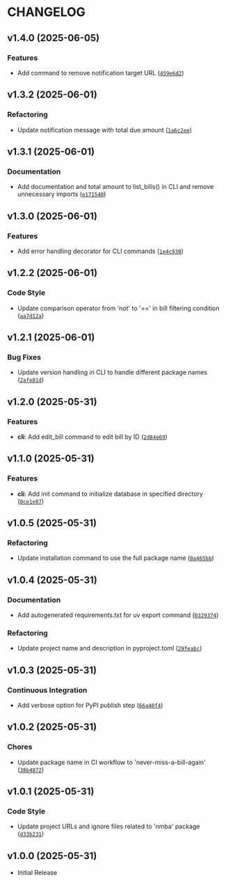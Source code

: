 # CHANGELOG

<!-- version list -->

## v1.4.0 (2025-06-05)

### Features

- Add command to remove notification target URL
  ([`459e6d2`](https://github.com/timmyb824/never-miss-a-bill-again/commit/459e6d295f1858f2e1223b6d558e6f6b8f57a886))


## v1.3.2 (2025-06-01)

### Refactoring

- Update notification message with total due amount
  ([`1a6c2ee`](https://github.com/timmyb824/never-miss-a-bill-again/commit/1a6c2eece15ccd391e6a55bf05fa4fe8a1a942a5))


## v1.3.1 (2025-06-01)

### Documentation

- Add documentation and total amount to list_bills() in CLI and remove unnecessary imports
  ([`e171548`](https://github.com/timmyb824/never-miss-a-bill-again/commit/e171548f330b845eb07b782580cab74de8b6e154))


## v1.3.0 (2025-06-01)

### Features

- Add error handling decorator for CLI commands
  ([`1e4c930`](https://github.com/timmyb824/never-miss-a-bill-again/commit/1e4c9309c3a5e5d83bc1b98fc7559ebf7b180216))


## v1.2.2 (2025-06-01)

### Code Style

- Update comparison operator from 'not' to '==' in bill filtering condition
  ([`aa7d12a`](https://github.com/timmyb824/never-miss-a-bill-again/commit/aa7d12a3d59ec11aa2b214f5b00ad8ec2512ca37))


## v1.2.1 (2025-06-01)

### Bug Fixes

- Update version handling in CLI to handle different package names
  ([`2afe81d`](https://github.com/timmyb824/never-miss-a-bill-again/commit/2afe81d5c58fd0067aab54fd3d99aac01f23daa3))


## v1.2.0 (2025-05-31)

### Features

- **cli**: Add edit_bill command to edit bill by ID
  ([`2d84e69`](https://github.com/timmyb824/never-miss-a-bill-again/commit/2d84e69957c981a9d2ee4a293603dfd47d40a0b6))


## v1.1.0 (2025-05-31)

### Features

- **cli**: Add init command to initialize database in specified directory
  ([`0ce1e87`](https://github.com/timmyb824/never-miss-a-bill-again/commit/0ce1e87c1f714faaeb8c5717077f2074d84db06d))


## v1.0.5 (2025-05-31)

### Refactoring

- Update installation command to use the full package name
  ([`0a465bb`](https://github.com/timmyb824/never-miss-a-bill-again/commit/0a465bb1df73c1cb097e0ae308899bfa58f5bdc7))


## v1.0.4 (2025-05-31)

### Documentation

- Add autogenerated requirements.txt for uv export command
  ([`0329374`](https://github.com/timmyb824/never-miss-a-bill-again/commit/0329374b2b94e321a65e66653e9ba82a8a3440b0))

### Refactoring

- Update project name and description in pyproject.toml
  ([`29feabc`](https://github.com/timmyb824/never-miss-a-bill-again/commit/29feabc742fa715acfeab82c6be239a3649142c5))


## v1.0.3 (2025-05-31)

### Continuous Integration

- Add verbose option for PyPI publish step
  ([`66a40f4`](https://github.com/timmyb824/never-miss-a-bill-again/commit/66a40f49fe0c3f35f25d2a21b9f44061491d85ba))


## v1.0.2 (2025-05-31)

### Chores

- Update package name in CI workflow to 'never-miss-a-bill-again'
  ([`38b4872`](https://github.com/timmyb824/never-miss-a-bill-again/commit/38b4872275a49bacdf046b955ef3b62d6231487f))


## v1.0.1 (2025-05-31)

### Code Style

- Update project URLs and ignore files related to 'nmba' package
  ([`d33b231`](https://github.com/timmyb824/never-miss-a-bill-again/commit/d33b231bf5fec3fde9ef16416f5f0d76676e141c))


## v1.0.0 (2025-05-31)

- Initial Release
